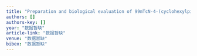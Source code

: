 ```yaml
---
title: "Preparation and biological evaluation of 99mTcN‐4‐(cyclohexylpiperazin‐1‐yl)‐dithioformate as a potential sigma receptor imaging agent"
authors: []
authors-key: []
year: "数据暂缺"
article-link: "数据暂缺"
venue: "数据暂缺"
bibex: "数据暂缺"
---
```

